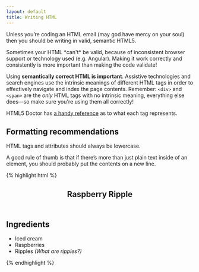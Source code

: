 ```yaml
---
layout: default
title: Writing HTML
---
```


Unless you’re coding an HTML email (may god have mercy on your soul) then you should be writing in valid, semantic HTML5. 

<aside class="aside aside--correction">
Sometimes your HTML *can't* be valid, because of inconsistent browser support or technology used (e.g. Angular). Making it work correctly and consistently is more important than making the code validate! 
</aside>

Using **semantically correct HTML is important**. Assistive technologies and search engines use the intrinsic meanings of different HTML tags in order to effectively navigate and index the page contents. Remember: `<div>` and `<span>` are the *only* HTML tags with no intrinsic meaning, everything else does—so make sure you're using them all correctly! 

HTML5 Doctor has [a handy reference](http://html5doctor.com/element-index/) as to what each tag represents. 

## Formatting recommendations

HTML tags and attributes should always be lowercase.

A good rule of thumb is that if there’s more than just plain text inside of an element, you should probably put the contents on a new line. 

{% highlight html %}
<article class="ice-cream">
    <header class="ice-cream__header">
        <h1 class="ice-cream__name">Raspberry Ripple</h1>
    </header>
    <div class="ice-cream__ingredients">
        <h2>Ingredients</h2>
        <ul>
            <li>Iced cream</li>
            <li>Raspberries</li>
            <li>
                Ripples
                <em>(What are ripples?)</em>
            </li>
        </ul>
    </div>
</article>
{% endhighlight %}